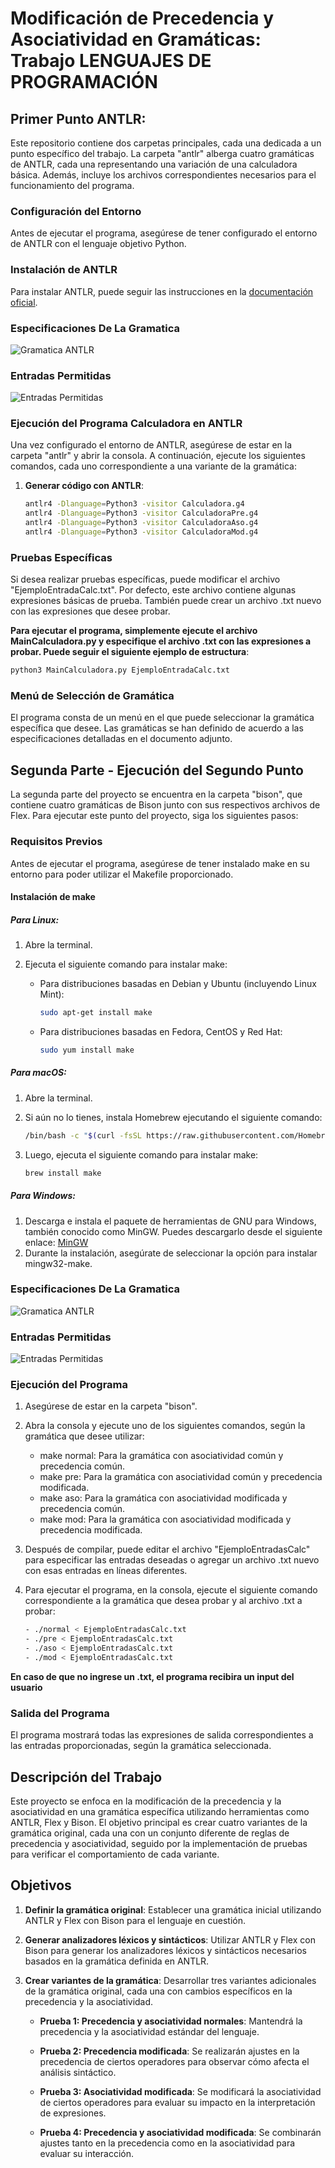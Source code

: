 # Modificación de Precedencia y Asociatividad en Gramáticas: Trabajo LENGUAJES DE PROGRAMACIÓN

## Primer Punto ANTLR:
Este repositorio contiene dos carpetas principales, cada una dedicada a un punto específico del trabajo. La carpeta "antlr" alberga cuatro gramáticas de ANTLR, cada una representando una variación de una calculadora básica. Además, incluye los archivos correspondientes necesarios para el funcionamiento del programa.

### Configuración del Entorno
Antes de ejecutar el programa, asegúrese de tener configurado el entorno de ANTLR con el lenguaje objetivo Python.

### Instalación de ANTLR
Para instalar ANTLR, puede seguir las instrucciones en la [documentación oficial](https://www.antlr.org).

### Especificaciones De La Gramatica
![Gramatica ANTLR](Images/TablasAsDes.png)

### Entradas Permitidas
![Entradas Permitidas](Images/EntradasPermitidas.png)


### Ejecución del Programa Calculadora en ANTLR
Una vez configurado el entorno de ANTLR, asegúrese de estar en la carpeta "antlr" y abrir la consola. A continuación, ejecute los siguientes comandos, cada uno correspondiente a una variante de la gramática:

1. **Generar código con ANTLR**:
   ```bash
   antlr4 -Dlanguage=Python3 -visitor Calculadora.g4
   antlr4 -Dlanguage=Python3 -visitor CalculadoraPre.g4
   antlr4 -Dlanguage=Python3 -visitor CalculadoraAso.g4
   antlr4 -Dlanguage=Python3 -visitor CalculadoraMod.g4
   
### Pruebas Específicas
Si desea realizar pruebas específicas, puede modificar el archivo "EjemploEntradaCalc.txt". Por defecto, este archivo contiene algunas expresiones básicas de prueba. También puede crear un archivo .txt nuevo con las expresiones que desee probar.


**Para ejecutar el programa, simplemente ejecute el archivo MainCalculadora.py y especifique el archivo .txt con las expresiones a probar. Puede seguir el siguiente ejemplo de estructura**:

```bash
python3 MainCalculadora.py EjemploEntradaCalc.txt
```

### Menú de Selección de Gramática
El programa consta de un menú en el que puede seleccionar la gramática específica que desee. Las gramáticas se han definido de acuerdo a las especificaciones detalladas en el documento adjunto.


## Segunda Parte - Ejecución del Segundo Punto

La segunda parte del proyecto se encuentra en la carpeta "bison", que contiene cuatro gramáticas de Bison junto con sus respectivos archivos de Flex. Para ejecutar este punto del proyecto, siga los siguientes pasos:

### Requisitos Previos

Antes de ejecutar el programa, asegúrese de tener instalado make en su entorno para poder utilizar el Makefile proporcionado.

#### Instalación de make

##### Para Linux:

1. Abre la terminal.
2. Ejecuta el siguiente comando para instalar make:

   - Para distribuciones basadas en Debian y Ubuntu (incluyendo Linux Mint):

     ```bash
     sudo apt-get install make
     ```

   - Para distribuciones basadas en Fedora, CentOS y Red Hat:

     ```bash
     sudo yum install make
     ```

##### Para macOS:

1. Abre la terminal.
2. Si aún no lo tienes, instala Homebrew ejecutando el siguiente comando:

   ```bash
   /bin/bash -c "$(curl -fsSL https://raw.githubusercontent.com/Homebrew/install/HEAD/install.sh)"
   ```

3. Luego, ejecuta el siguiente comando para instalar make:

   ```bash
   brew install make
   ```

##### Para Windows:

1. Descarga e instala el paquete de herramientas de GNU para Windows, también conocido como MinGW. Puedes descargarlo desde el siguiente enlace: [MinGW](https://sourceforge.net/projects/mingw/)
2. Durante la instalación, asegúrate de seleccionar la opción para instalar mingw32-make.

### Especificaciones De La Gramatica
![Gramatica ANTLR](Images/GramaticaFlex.png)

### Entradas Permitidas
![Entradas Permitidas](Images/EntradasFlex.png)


### Ejecución del Programa

1. Asegúrese de estar en la carpeta "bison".
2. Abra la consola y ejecute uno de los siguientes comandos, según la gramática que desee utilizar:

   - make normal: Para la gramática con asociatividad común y precedencia común.
   - make pre: Para la gramática con asociatividad común y precedencia modificada.
   - make aso: Para la gramática con asociatividad modificada y precedencia común.
   - make mod: Para la gramática con asociatividad modificada y precedencia modificada.

3. Después de compilar, puede editar el archivo "EjemploEntradasCalc" para especificar las entradas deseadas o agregar un archivo .txt nuevo con esas entradas en líneas diferentes.

4. Para ejecutar el programa, en la consola, ejecute el siguiente comando correspondiente a la gramática que desea probar y al archivo .txt a probar:
   ```bash
   - ./normal < EjemploEntradasCalc.txt
   - ./pre < EjemploEntradasCalc.txt
   - ./aso < EjemploEntradasCalc.txt
   - ./mod < EjemploEntradasCalc.txt
   ```

**En caso de que no ingrese un .txt, el programa recibira un input del usuario**
### Salida del Programa

El programa mostrará todas las expresiones de salida correspondientes a las entradas proporcionadas, según la gramática seleccionada.



## Descripción del Trabajo

Este proyecto se enfoca en la modificación de la precedencia y la asociatividad en una gramática específica utilizando herramientas como ANTLR, Flex y Bison. El objetivo principal es crear cuatro variantes de la gramática original, cada una con un conjunto diferente de reglas de precedencia y asociatividad, seguido por la implementación de pruebas para verificar el comportamiento de cada variante.

## Objetivos

1. **Definir la gramática original**: Establecer una gramática inicial utilizando ANTLR y Flex con Bison para el lenguaje en cuestión.

2. **Generar analizadores léxicos y sintácticos**: Utilizar ANTLR y Flex con Bison para generar los analizadores léxicos y sintácticos necesarios basados en la gramática definida en ANTLR.

3. **Crear variantes de la gramática**: Desarrollar tres variantes adicionales de la gramática original, cada una con cambios específicos en la precedencia y la asociatividad.
   
   - **Prueba 1: Precedencia y asociatividad normales**: Mantendrá la precedencia y la asociatividad estándar del lenguaje.
   
   - **Prueba 2: Precedencia modificada**: Se realizarán ajustes en la precedencia de ciertos operadores para observar cómo afecta el análisis sintáctico.
   
   - **Prueba 3: Asociatividad modificada**: Se modificará la asociatividad de ciertos operadores para evaluar su impacto en la interpretación de expresiones.
   
   - **Prueba 4: Precedencia y asociatividad modificada**: Se combinarán ajustes tanto en la precedencia como en la asociatividad para evaluar su interacción.
